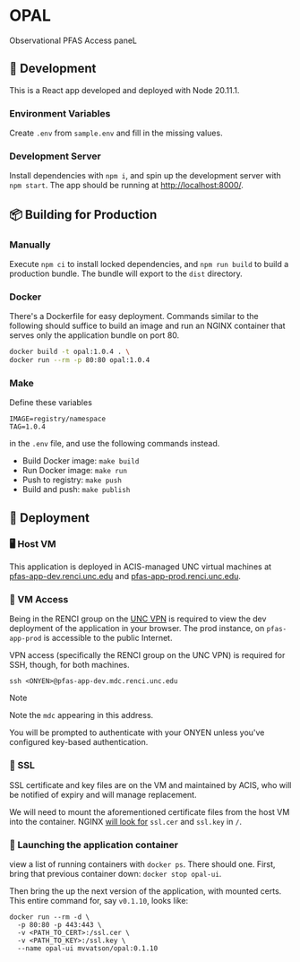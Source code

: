 # OPAL
Observational PFAS Access paneL

## 🚧 Development

This is a React app developed and deployed with Node 20.11.1.

### Environment Variables

Create `.env` from `sample.env` and fill in the missing values.

### Development Server

Install dependencies with `npm i`, and spin up the development server with `npm start`.
The app should be running at [http://localhost:8000/](http://localhost:8000/).

## 📦 Building for Production

### Manually

Execute `npm ci` to install locked dependencies, and `npm run build` to build a production bundle. The bundle will export to the `dist` directory.

### Docker

There's a Dockerfile for easy deployment.
Commands similar to the following should suffice to build an image
and run an NGINX container that serves only the application bundle on port 80.

```bash
docker build -t opal:1.0.4 . \
docker run --rm -p 80:80 opal:1.0.4
```

### Make
Define these variables
```
IMAGE=registry/namespace
TAG=1.0.4
```
in the `.env` file, and use the following commands instead.

- Build Docker image: `make build`
- Run Docker image: `make run`
- Push to registry: `make push`
- Build and push: `make publish`

## 🚢 Deployment

### 🖥 Host VM

This application is deployed in ACIS-managed UNC virtual machines at [pfas-app-dev.renci.unc.edu](https://pfas-app-dev.renci.unc.edu) and [pfas-app-prod.renci.unc.edu](https://pfas-app-prod.renci.unc.edu).

### 🪪 VM Access

Being in the RENCI group on the [UNC VPN](https://vpn.unc.edu) is required to view the dev deployment of the application in your browser. The prod instance, on `pfas-app-prod` is accessible to the public Internet.

VPN access (specifically the RENCI group on the UNC VPN) is required for SSH, though, for both machines. 

```
ssh <ONYEN>@pfas-app-dev.mdc.renci.unc.edu
```

> [!NOTE]
> Note the `mdc` appearing in this address.

You will be prompted to authenticate with your ONYEN unless you've configured key-based authentication.

### 🔑 SSL

SSL certificate and key files are on the VM and maintained by ACIS, who will be notified of expiry and will manage replacement.

We will need to mount the aforementioned certificate files from the host VM into the container. NGINX [will look for](./server.conf) `ssl.cer` and `ssl.key` in `/`.

### 🚀 Launching the application container

view a list of running containers with `docker ps`. There should one.
First, bring that previous container down: `docker stop opal-ui`.

Then bring the up the next version of the application, with mounted certs.
This entire command for, say `v0.1.10`, looks like:
```
docker run --rm -d \
  -p 80:80 -p 443:443 \
  -v <PATH_TO_CERT>:/ssl.cer \
  -v <PATH_TO_KEY>:/ssl.key \
  --name opal-ui mvvatson/opal:0.1.10
```
